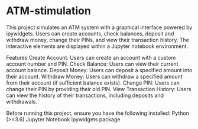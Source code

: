 # ATM-stimulation
This project simulates an ATM system with a graphical interface powered by ipywidgets. Users can create accounts, check balances, deposit and withdraw money, change their PINs, and view their transaction history. The interactive elements are displayed within a Jupyter notebook environment.

Features
Create Account: Users can create an account with a custom account number and PIN.
Check Balance: Users can view their current account balance.
Deposit Money: Users can deposit a specified amount into their account.
Withdraw Money: Users can withdraw a specified amount from their account (if sufficient balance exists).
Change PIN: Users can change their PIN by providing their old PIN.
View Transaction History: Users can view the history of their transactions, including deposits and withdrawals.

Before running this project, ensure you have the following installed:
Python (>=3.6)
Jupyter Notebook
ipywidgets package
